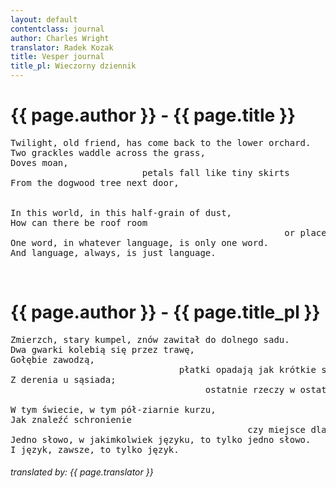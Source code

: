 ```yaml
---
layout: default
contentclass: journal
author: Charles Wright
translator: Radek Kozak
title: Vesper journal
title_pl: Wieczorny dziennik
---
```


<h1 class="poem-title">{{ page.author }} - {{ page.title }}</h1>

<pre class="poem">
Twilight, old friend, has come back to the lower orchard.
Two grackles waddle across the grass, 
Doves moan,
                         petals fall like tiny skirts
From the dogwood tree next door, 
                                                              last things in the last light.

In this world, in this half-grain of dust,
How can there be roof room
                                                    or place for a human voice ?
One word, in whatever language, is only one word.
And language, always, is just language. 
</pre>
<br/>
<h1 id="pl" class="poem-title">{{ page.author }} - {{ page.title_pl }}</h1>

<pre class="poem">
Zmierzch, stary kumpel, znów zawitał do dolnego sadu.
Dwa gwarki kolebią się przez trawę,
Gołębie zawodzą, 
                                płatki opadają jak krótkie spódniczki
Z derenia u sąsiada;
                                     ostatnie rzeczy w ostatnim świetle. 

W tym świecie, w tym pół-ziarnie kurzu,
Jak znaleźć schronienie
                                             czy miejsce dla ludzkiego głosu ?
Jedno słowo, w jakimkolwiek języku, to tylko jedno słowo.
I język, zawsze, to tylko język.
</pre>

<h6 class="poem">translated by: {{ page.translator }}</h6>
